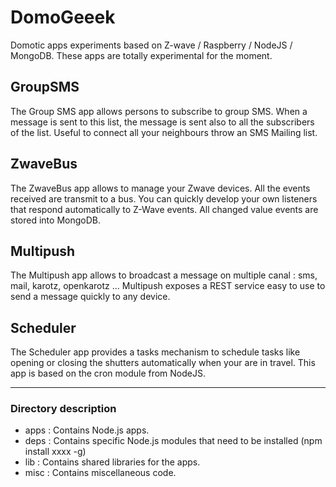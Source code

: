 DomoGeeek
=========

Domotic apps experiments based on Z-wave / Raspberry / NodeJS / MongoDB.
These apps are totally experimental for the moment.

## GroupSMS
The Group SMS app allows persons to subscribe to group SMS. 
When a message is sent to this list, the message is sent also to all the subscribers of the list.
Useful to connect all your neighbours throw an SMS Mailing list.

## ZwaveBus
The ZwaveBus app allows to manage your Zwave devices. All the events received are transmit to a bus.
You can quickly develop your own listeners that respond automatically to Z-Wave events.
All changed value events are stored into MongoDB.

## Multipush
The Multipush app allows to broadcast a message on multiple canal : sms, mail, karotz, openkarotz ...
Multipush exposes a REST service easy to use to send a message quickly to any device.

## Scheduler
The Scheduler app provides a tasks mechanism to schedule tasks like opening or closing the shutters automatically when your are in travel.
This app is based on the cron module from NodeJS.

----
### Directory description

* apps : Contains Node.js apps.
* deps : Contains specific Node.js modules that need to be installed (npm install xxxx -g)
* lib  : Contains shared libraries for the apps.
* misc : Contains miscellaneous code.